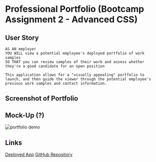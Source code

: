 # Professional Portfolio (Bootcamp Assignment 2 - Advanced CSS)

## User Story

```
AS AN employer
YOU WILL view a potential employee's deployed portfolio of work samples
SO THAT you can review samples of their work and assess whether they're a good candidate for an open position
```

```
This application allows for a "visually appealing" portfolio to launch, and then guide the viewer through the potential employee's previous work samples and contact information.
```

## Screenshot of Portfolio


## Mock-Up (?)

![portfolio demo](./assets/)

## Links

[Deployed App](https://sadielinks.com)
[GitHub Repository](https://github.com/sadielinks/professional-portfolio)

